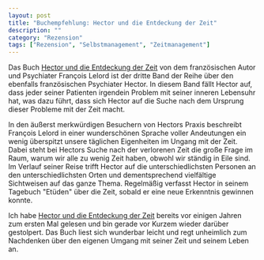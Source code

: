 ```yaml
---
layout: post
title: "Buchempfehlung: Hector und die Entdeckung der Zeit"
description: ""
category: "Rezension"
tags: ["Rezension", "Selbstmanagement", "Zeitmanagement"]
---
```



Das Buch <a href="http://www.amazon.de/gp/product/3492049362/ref=as_li_ss_tl?ie=UTF8&amp;tag=wwwnilsloewed-21&amp;linkCode=as2&amp;camp=1638&amp;creative=19454&amp;creativeASIN=3492049362">Hector und die Entdeckung der Zeit</a> von dem französischen Autor und Psychiater François Lelord ist der dritte Band der Reihe über den ebenfalls französischen Psychiater Hector. In diesem Band fällt Hector auf, dass jeder seiner Patienten irgendein Problem mit seiner inneren Lebensuhr hat, was dazu führt, dass sich Hector auf die Suche nach dem Ursprung dieser Probleme mit der Zeit macht.

In den äußerst merkwürdigen Besuchern von Hectors Praxis beschreibt François Lelord in einer wunderschönen Sprache voller Andeutungen ein wenig überspitzt unsere täglichen Eigenheiten im Ungang mit der Zeit. Dabei steht bei Hectors Suche nach der verlorenen Zeit die große Frage im Raum, warum wir alle zu wenig Zeit haben, obwohl wir ständig in Eile sind. Im Verlauf seiner Reise trifft Hector auf die unterschiedlichsten Personen an den unterschiedlichsten Orten und dementsprechend vielfältige Sichtweisen auf das ganze Thema. Regelmäßig verfasst Hector in seinem Tagebuch "Etüden" über die Zeit, sobald er eine neue Erkenntnis gewinnen konnte.

Ich habe <a href="http://www.amazon.de/gp/product/3492049362/ref=as_li_ss_tl?ie=UTF8&amp;tag=wwwnilsloewed-21&amp;linkCode=as2&amp;camp=1638&amp;creative=19454&amp;creativeASIN=3492049362">Hector und die Entdeckung der Zeit</a> bereits vor einigen Jahren zum ersten Mal gelesen und bin gerade vor Kurzem wieder darüber gestolpert. Das Buch liest sich wunderbar leicht und regt unheimlich zum Nachdenken über den eigenen Umgang mit seiner Zeit und seinem Leben an.
